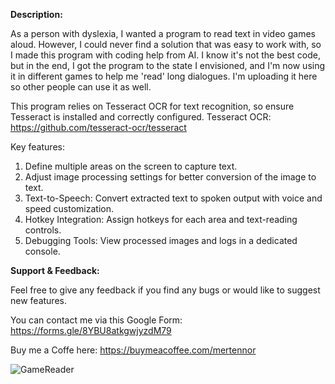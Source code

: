 **Description:**

As a person with dyslexia, I wanted a program to read text in video games aloud. However, I could never find a solution that was easy to work with, so I made this program with coding help from AI. I know it's not the best code, but in the end, I got the program to the state I envisioned, and I'm now using it in different games to help me 'read' long dialogues. I'm uploading it here so other people can use it as well.

This program relies on Tesseract OCR for text recognition, so ensure Tesseract is installed and correctly configured.
Tesseract OCR: https://github.com/tesseract-ocr/tesseract

Key features:
1. Define multiple areas on the screen to capture text.
2. Adjust image processing settings for better conversion of the image to text.
3. Text-to-Speech: Convert extracted text to spoken output with voice and speed customization.
4. Hotkey Integration: Assign hotkeys for each area and text-reading controls.
5. Debugging Tools: View processed images and logs in a dedicated console.

   

**Support & Feedback:**

Feel free to give any feedback if you find any bugs or would like to suggest new features.

You can contact me via this Google Form: https://forms.gle/8YBU8atkgwjyzdM79

Buy me a Coffe here: https://buymeacoffee.com/mertennor

![GameReader](https://github.com/user-attachments/assets/138a49e8-53e9-4eb5-9734-9e4755ebed30)
